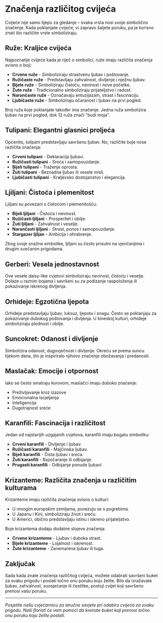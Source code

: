 # Značenja različitog cvijeća

Cvijeće nije samo lijepo za gledanje – svaka vrsta nosi svoje simbolično značenje. Kada poklanjate cvijeće, vi zapravo šaljete poruku, pa je korisno znati što različite vrste simboliziraju.

## Ruže: Kraljice cvijeća

Najpoznatije cvijeće kada je riječ o simbolici, ruže imaju različita značenja ovisno o boji:

- **Crvene ruže** - Simboliziraju strastvenu ljubav i poštovanje.
- **Ružičaste ruže** - Predstavljaju zahvalnost, divljenje i nježnu ljubav.
- **Bijele ruže** - Simboliziraju čistoću, nevinost i nove početke.
- **Žute ruže** - Tradicionalno simboliziraju prijateljstvo i radost.
- **Narančaste ruže** - Označavaju entuzijazam, strast i fascinaciju.
- **Ljubičaste ruže** - Simboliziraju očaranost i ljubav na prvi pogled.

Broj ruža koje poklanjate također ima značenje. Jedna ruža simbolizira ljubav na prvi pogled, dok 12 ruža znači "budi moja".

## Tulipani: Elegantni glasnici proljeća

Općenito, tulipani predstavljaju savršenu ljubav. No, različite boje nose različita značenja:

- **Crveni tulipani** - Deklaracija ljubavi.
- **Ružičasti tulipani** - Sreća i samopouzdanje.
- **Bijeli tulipani** - Traženje oprosta.
- **Žuti tulipani** - Beznadna ljubav ili vesele misli.
- **Ljubičasti tulipani** - Kraljevsko dostojanstvo i elegancija.

## Ljiljani: Čistoća i plemenitost

Ljiljani su povezani s čistoćom i plemenitošću:

- **Bijeli ljiljani** - Čistoća i nevinost.
- **Ružičasti ljiljani** - Prosperitet i obilje.
- **Žuti ljiljani** - Zahvalnost i veselje.
- **Narančasti ljiljani** - Strast, ponos i samopouzdanje.
- **Stargazer ljiljan** - Ambicija i ohrabrenje.

Zbog svoje snažne simbolike, ljiljani su često prisutni na vjenčanjima i drugim svečanim prigodama.

## Gerberi: Vesela jednostavnost

Ove vesele daisy-like cvjetovi simboliziraju nevinost, čistoću i veselje. Dolaze u raznim bojama i savršeni su za podizanje raspoloženja ili pokazivanje iskrenog divljenja.

## Orhideje: Egzotična ljepota

Orhideje predstavljaju ljubav, luksuz, ljepotu i snagu. Često se poklanjaju za pokazivanje dubokog poštovanja i divljenja. U kineskoj kulturi, orhideje simboliziraju plodnost i obilje.

## Suncokret: Odanost i divljenje

Simbolizira odanost, dugovječnost i divljenje. Okreću se prema suncu tijekom dana, što je inspiriralo njihovo značenje obožavanja i predanosti.

## Maslačak: Emocije i otpornost

Iako se često smatraju korovom, maslačci imaju duboko značenje:

- Preživljavanje kroz izazove
- Emocionalna iscjeljenja
- Inteligencija
- Dugotrajnost sreće

## Karanfili: Fascinacija i različitost

Jedan od najstarijih uzgajanih cvjetova, karanfili imaju bogatu simboliku:

- **Crveni karanfili** - Divljenje i ljubav.
- **Ružičasti karanfili** - Majčinska ljubav.
- **Bijeli karanfili** - Čista ljubav i sreća.
- **Žuti karanfili** - Razočaranje ili odbijanje.
- **Prugasti karanfili** - Odbijanje ponude ljubavi.

## Krizanteme: Različita značenja u različitim kulturama

Krizanteme imaju različita značenja ovisno o kulturi:

- U mnogim europskim zemljama, povezuju se s pogrebima.
- U Japanu i Kini, simboliziraju život i sreću.
- U Americi, obično predstavljaju istinu i iskreno prijateljstvo.

Boje krizantema dodaju dodatne slojeve značenja:

- **Crvene krizanteme** - Ljubav i duboka strast.
- **Bijele krizanteme** - Lojalnost i iskrenost.
- **Žute krizanteme** - Zanemarena ljubav ili tuga.

## Zaključak

Sada kada znate značenja različitog cvijeća, možete odabrati savršeni buket za svaku prigodu i poslati točno onu poruku koju želite. Bilo da izražavate ljubav, zahvalnost, suosjećanje ili čestitke, postoji cvijet koji savršeno prenosi vašu poruku.

---

*Posjetite našu cvjećarnicu za stručne savjete pri odabiru cvijeća za svaku prigodu. Naši floristi će vam pomoći da kreirate buket koji prenosi točno onu poruku koju želite poslati.* 